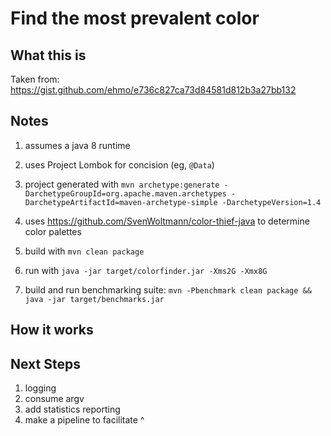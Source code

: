 
Find the most prevalent color
=============================

What this is
------------
Taken from:  https://gist.github.com/ehmo/e736c827ca73d84581d812b3a27bb132

Notes
-----
1. assumes a java 8 runtime
1. uses Project Lombok for concision (eg, `@Data`)
1. project generated with
`mvn archetype:generate -DarchetypeGroupId=org.apache.maven.archetypes -DarchetypeArtifactId=maven-archetype-simple -DarchetypeVersion=1.4`
1. uses https://github.com/SvenWoltmann/color-thief-java to determine color palettes 

1. build with `mvn clean package`
1. run with `java -jar target/colorfinder.jar -Xms2G -Xmx8G`

1. build and run benchmarking suite:
 `mvn -Pbenchmark clean package && java -jar target/benchmarks.jar`

How it works
------------


Next Steps
----------

1. logging
1. consume argv
1. add statistics reporting
1. make a pipeline to facilitate ^
